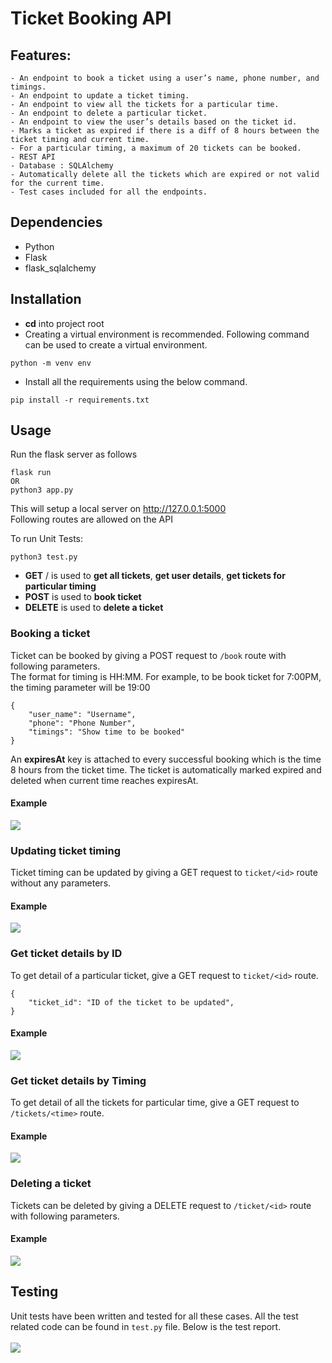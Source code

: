 # Ticket Booking API

## Features:

```
- An endpoint to book a ticket using a user’s name, phone number, and timings.
- An endpoint to update a ticket timing.
- An endpoint to view all the tickets for a particular time.
- An endpoint to delete a particular ticket.
- An endpoint to view the user’s details based on the ticket id.
- Marks a ticket as expired if there is a diff of 8 hours between the ticket timing and current time.
- For a particular timing, a maximum of 20 tickets can be booked.
- REST API
- Database : SQLAlchemy
- Automatically delete all the tickets which are expired or not valid for the current time.
- Test cases included for all the endpoints.

```

## Dependencies

- Python
- Flask
- flask_sqlalchemy

## Installation

- **cd** into project root
- Creating a virtual environment is recommended. Following command can be used to create a virtual environment.

```
python -m venv env
```

- Install all the requirements using the below command.

```
pip install -r requirements.txt
```

## Usage

Run the flask server as follows

```
flask run
OR
python3 app.py
```

This will setup a local server on http://127.0.0.1:5000<br />
Following routes are allowed on the API

To run Unit Tests:
```
python3 test.py
```

- **GET** / is used to **get all tickets**, **get user details**, **get tickets for particular timing**
- **POST** is used to **book ticket**
- **DELETE** is used to **delete a ticket**

### Booking a ticket
Ticket can be booked by giving a POST request to ` /book ` route with following parameters.<br />
The format for timing is HH:MM. For example, to be book ticket for 7:00PM, the timing parameter will be 19:00
```
{
    "user_name": "Username",
    "phone": "Phone Number",
    "timings": "Show time to be booked"
}
```
An **expiresAt** key is attached to every successful booking which is the time 8 hours from the ticket time. The ticket is automatically marked expired and deleted when current time reaches expiresAt.
#### Example
![]("./images/ticketBooking.png")


### Updating ticket timing
Ticket timing can be updated by giving a GET request to ` ticket/<id> ` route without any parameters.<br />

#### Example
![]("./images/deleteTicket.png")

### Get ticket details by ID
To get detail of a particular ticket, give a GET request to ` ticket/<id> ` route.<br />
```
{
    "ticket_id": "ID of the ticket to be updated",
}
```
#### Example
![]("./images/getUserDetailFromTicketID.png")

### Get ticket details by Timing
To get detail of all the tickets for particular time, give a GET request to ` /tickets/<time> ` route.<br />

#### Example
![]("./images/getAllTicketsOnParticularTime.png")

### Deleting a ticket
Tickets can be deleted by giving a DELETE request to ` /ticket/<id> ` route with following parameters.<br />

#### Example
![]("./images/deleteTicket.png")

## Testing
Unit tests have been written and tested for all these cases. All the test related code can be found in ` test.py ` file. Below is the test report.<br/>
<br />
![]("./images/unitTestResult.png")
